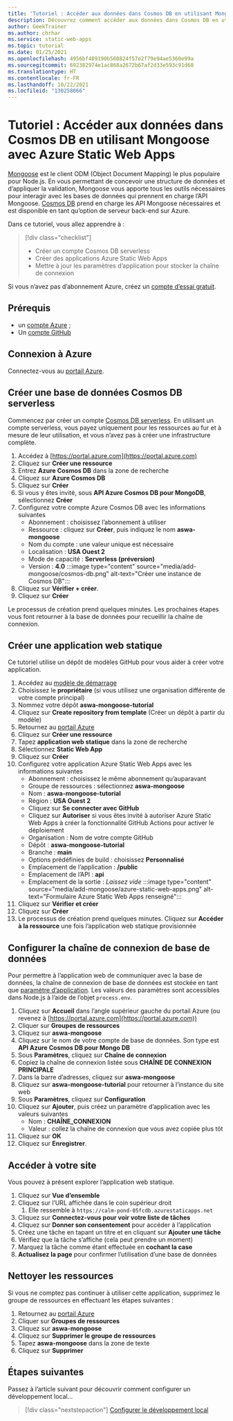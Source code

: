 ```yaml
---
title: 'Tutoriel : Accéder aux données dans Cosmos DB en utilisant Mongoose avec Azure Static Web Apps'
description: Découvrez comment accéder aux données dans Cosmos DB en utilisant Mongoose à partir d’une fonction API Azure Static Web Apps.
author: GeekTrainer
ms.author: chrhar
ms.service: static-web-apps
ms.topic: tutorial
ms.date: 01/25/2021
ms.openlocfilehash: 4956bf409190b560824f57e2f79e94ae5360e99a
ms.sourcegitcommit: 692382974e1ac868a2672b67af2d33e593c91d60
ms.translationtype: HT
ms.contentlocale: fr-FR
ms.lasthandoff: 10/22/2021
ms.locfileid: "130258066"
---
```

# <a name="tutorial-access-data-in-cosmos-db-using-mongoose-with-azure-static-web-apps"></a>Tutoriel : Accéder aux données dans Cosmos DB en utilisant Mongoose avec Azure Static Web Apps

[Mongoose](https://mongoosejs.com/) est le client ODM (Object Document Mapping) le plus populaire pour Node.js. En vous permettant de concevoir une structure de données et d’appliquer la validation, Mongoose vous apporte tous les outils nécessaires pour interagir avec les bases de données qui prennent en charge l’API Mongoose. [Cosmos DB](../cosmos-db/mongodb-introduction.md) prend en charge les API Mongoose nécessaires et est disponible en tant qu’option de serveur back-end sur Azure.

Dans ce tutoriel, vous allez apprendre à :

> [!div class="checklist"]
> - Créer un compte Cosmos DB serverless
> - Créer des applications Azure Static Web Apps
> - Mettre à jour les paramètres d’application pour stocker la chaîne de connexion

Si vous n’avez pas d’abonnement Azure, créez un [compte d’essai gratuit](https://azure.microsoft.com/free/).

## <a name="prerequisites"></a>Prérequis

- un [compte Azure](https://azure.microsoft.com/free/) ;
- Un [compte GitHub](https://github.com/join)

## <a name="sign-in-to-azure"></a>Connexion à Azure

Connectez-vous au [portail Azure](https://portal.azure.com).

## <a name="create-a-cosmos-db-serverless-database"></a>Créer une base de données Cosmos DB serverless

Commencez par créer un compte [Cosmos DB serverless](../cosmos-db/serverless.md). En utilisant un compte serverless, vous payez uniquement pour les ressources au fur et à mesure de leur utilisation, et vous n’avez pas à créer une infrastructure complète.

1. Accédez à [https://portal.azure.com](https://portal.azure.com)
2. Cliquez sur **Créer une ressource**
3. Entrez **Azure Cosmos DB** dans la zone de recherche
4. Cliquez sur **Azure Cosmos DB**
5. Cliquez sur **Créer**
6. Si vous y êtes invité, sous **API Azure Cosmos DB pour MongoDB**, sélectionnez **Créer**
7. Configurez votre compte Azure Cosmos DB avec les informations suivantes
    - Abonnement : choisissez l’abonnement à utiliser
    - Ressource : cliquez sur **Créer**, puis indiquez le nom **aswa-mongoose**
    - Nom du compte : une valeur unique est nécessaire
    - Localisation : **USA Ouest 2**
    - Mode de capacité : **Serverless (préversion)**
    - Version : **4.0**
:::image type="content" source="media/add-mongoose/cosmos-db.png" alt-text="Créer une instance de Cosmos DB":::
8. Cliquez sur **Vérifier + créer**.
9. Cliquez sur **Créer**

Le processus de création prend quelques minutes. Les prochaines étapes vous font retourner à la base de données pour recueillir la chaîne de connexion.

## <a name="create-a-static-web-app"></a>Créer une application web statique

Ce tutoriel utilise un dépôt de modèles GitHub pour vous aider à créer votre application.

1. Accédez au [modèle de démarrage](https://github.com/login?return_to=/staticwebdev/mongoose-starter/generate)
2. Choisissez le **propriétaire** (si vous utilisez une organisation différente de votre compte principal)
3. Nommez votre dépôt **aswa-mongoose-tutorial**
4. Cliquez sur **Create repository from template** (Créer un dépôt à partir du modèle)
5. Retournez au [portail Azure](https://portal.azure.com)
6. Cliquez sur **Créer une ressource**
7. Tapez **application web statique** dans la zone de recherche
8. Sélectionnez **Static Web App**
9. Cliquez sur **Créer**
10. Configurez votre application Azure Static Web Apps avec les informations suivantes
    - Abonnement : choisissez le même abonnement qu’auparavant
    - Groupe de ressources : sélectionnez **aswa-mongoose**
    - Nom : **aswa-mongoose-tutorial**
    - Région : **USA Ouest 2**
    - Cliquez sur **Se connecter avec GitHub**
    - Cliquez sur **Autoriser** si vous êtes invité à autoriser Azure Static Web Apps à créer la fonctionnalité GitHub Actions pour activer le déploiement
    - Organisation : Nom de votre compte GitHub
    - Dépôt : **aswa-mongoose-tutorial**
    - Branche : **main**
    - Options prédéfinies de build : choisissez **Personnalisé**
    - Emplacement de l’application : **/public**
    - Emplacement de l’API : **api**
    - Emplacement de la sortie : *Laissez vide*
    :::image type="content" source="media/add-mongoose/azure-static-web-apps.png" alt-text="Formulaire Azure Static Web Apps renseigné":::
11. Cliquez sur **Vérifier et créer**
12. Cliquez sur **Créer**
13. Le processus de création prend quelques minutes. Cliquez sur **Accéder à la ressource** une fois l’application web statique provisionnée

## <a name="configure-database-connection-string"></a>Configurer la chaîne de connexion de base de données

Pour permettre à l’application web de communiquer avec la base de données, la chaîne de connexion de base de données est stockée en tant que [paramètre d’application](application-settings.md). Les valeurs des paramètres sont accessibles dans Node.js à l’aide de l’objet `process.env`.

1. Cliquez sur **Accueil** dans l’angle supérieur gauche du portail Azure (ou revenez à [https://portal.azure.com](https://portal.azure.com))
2. Cliquer sur **Groupes de ressources**
3. Cliquez sur **aswa-mongoose**
4. Cliquez sur le nom de votre compte de base de données. Son type est **API Azure Cosmos DB pour Mongo DB**
5. Sous **Paramètres**, cliquez sur **Chaîne de connexion**
6. Copiez la chaîne de connexion listée sous **CHAÎNE DE CONNEXION PRINCIPALE**
7. Dans la barre d’adresses, cliquez sur **aswa-mongoose**
8. Cliquez sur **aswa-mongoose-tutorial** pour retourner à l’instance du site web
9. Sous **Paramètres**, cliquez sur **Configuration**
10. Cliquez sur **Ajouter**, puis créez un paramètre d’application avec les valeurs suivantes
    - Nom : **CHAÎNE_CONNEXION**
    - Valeur : collez la chaîne de connexion que vous avez copiée plus tôt
11. Cliquez sur **OK**
12. Cliquez sur **Enregistrer**.

## <a name="navigate-to-your-site"></a>Accéder à votre site

Vous pouvez à présent explorer l’application web statique.

1. Cliquez sur **Vue d’ensemble**
1. Cliquez sur l’URL affichée dans le coin supérieur droit
    1. Elle ressemble à `https://calm-pond-05fcdb.azurestaticapps.net`
1. Cliquez sur **Connectez-vous pour voir votre liste de tâches**
1. Cliquez sur **Donner son consentement** pour accéder à l’application
1. Créez une tâche en tapant un titre et en cliquant sur **Ajouter une tâche**
1. Vérifiez que la tâche s’affiche (cela peut prendre un moment)
1. Marquez la tâche comme étant effectuée en **cochant la case**
1. **Actualisez la page** pour confirmer l’utilisation d’une base de données

## <a name="clean-up-resources"></a>Nettoyer les ressources

Si vous ne comptez pas continuer à utiliser cette application, supprimez le groupe de ressources en effectuant les étapes suivantes :

1. Retournez au [portail Azure](https://portal.azure.com)
2. Cliquer sur **Groupes de ressources**
3. Cliquez sur **aswa-mongoose**
4. Cliquez sur **Supprimer le groupe de ressources**
5. Tapez **aswa-mongoose** dans la zone de texte
6. Cliquez sur **Supprimer**

## <a name="next-steps"></a>Étapes suivantes

Passez à l’article suivant pour découvrir comment configurer un développement local...
> [!div class="nextstepaction"]
> [Configurer le développement local](./local-development.md)
